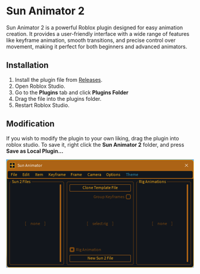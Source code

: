 # Sun Animator 2

Sun Animator 2 is a powerful Roblox plugin designed for easy animation creation. It provides a user-friendly interface with a wide range of features like keyframe animation, smooth transitions, and precise control over movement, making it perfect for both beginners and advanced animators.

## Installation
1. Install the plugin file from [Releases](https://github.com/kode-sec/Sun-Animator-2/releases/latest).
2. Open Roblox Studio.
3. Go to the **Plugins** tab and click **Plugins Folder**
4. Drag the file into the plugins folder.
5. Restart Roblox Studio.

## Modification
If you wish to modify the plugin to your own liking, drag the plugin into roblox studio.
To save it, right click the **Sun Animator 2** folder, and press **Save as Local Plugin...**

<p>
 <img src="https://github.com/kode-sec/Sun-Animator-2/raw/main/Images/UI.png">
</p>
